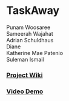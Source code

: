 # TaskAway
Punam Woosaree  
Sameerah Wajahat  
Adrian Schuldhaus  
Diane  
Katherine Mae Patenio  
Suleman Ismail  

### [Project Wiki](https://github.com/CMPUT301W18T19/TaskAway/wiki)  

### [Video Demo](https://youtu.be/7hN3skUWkvo) 
  
